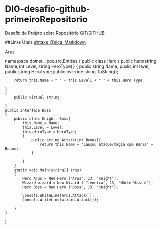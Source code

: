 # DIO-desafio-github-primeiroRepositorio
Desafio de Projeto sobre Repositório GIT/GITHUB

##Links Úteis
[sintaxe_B'sica_Markdown](https://www.markdownguide.org/basic-syntax/)


Arus

namespace dotnet__poo.src.Entities
{
    public class Hero
    {
        public hero(string Name, int Level, string HeroType)
    }
    {
        public string Name;
        public int level;
        public string HeroType;
        public override string ToString();

        return this.Name + " " + this.Level1 + " " + this.Hero Type;

    }
    {
        public virtual string
        
    }
    public interface Boss
    {
        public class Knight: Boss{
            this.Name = Name;
            this.Level = Level;
            this.HeroType = HeroType;
            {
                public string Attack(int Bonus){
                    return this.Name + "Lançou ataque/magia com Bonus" + Bonus;
                }

            }
        }
        static void Main(string[] args)
        {
            Hero Arus = New Hero ("Arus", 23, "Knight");
            Wizard wizard = New Wizard ( "Jennica", 23, "White Wizard");
            Hero Boss = New Hero ("Boss", 23, "Knight");

            Console.WhiteLine(Arus.Attack());
            Console.WriteLine(wizard.Attack());

        }
    }
}
